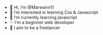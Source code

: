 - 👋 Hi, I’m @Marwann11
- 👀 I’m interested in learning Css & Javascript
- 🌱 I’m currently learning javascript
- ✨ I'm a beginner web developer
- 👀 I aim to be a freelancer

<!---
Marwann11/Marwann11 is a ✨ special ✨ repository because its `README.md` (this file) appears on your GitHub profile.
You can click the Preview link to take a look at your changes.
--->
